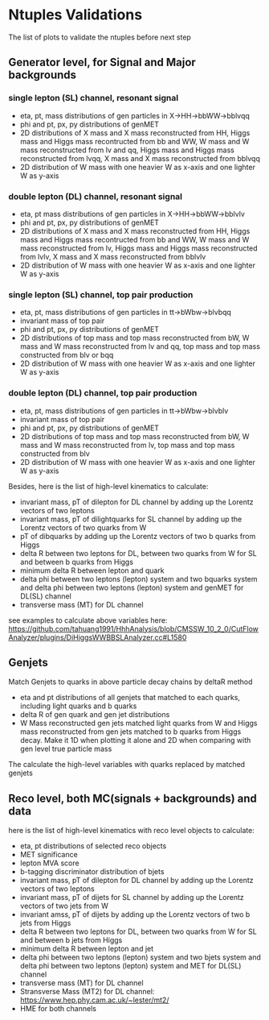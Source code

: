 # Ntuples Validations

The list of plots to validate the ntuples before next step

## Generator level, for Signal and Major backgrounds

### single lepton (SL) channel, resonant signal 
- eta, pt, mass distributions of gen particles in X->HH->bbWW->bblvqq
- phi and pt, px, py distributions of genMET
- 2D distributions of X mass and X mass reconstructed from HH, Higgs mass and Higgs mass recontructed from bb and WW, W mass and W mass reconstructed from lv and qq,  Higgs mass and Higgs mass reconstructed from lvqq, X mass and X mass reconstructed from bblvqq
- 2D distribution of W mass with one heavier W as x-axis and one lighter W as y-axis

### double lepton (DL) channel, resonant signal
- eta, pt mass distributions of gen particles in X->HH->bbWW->bblvlv
- phi and pt, px, py distributions of genMET
- 2D distributions of X mass and X mass reconstructed from HH, Higgs mass and Higgs mass recontructed from bb and WW, W mass and W mass reconstructed from lv,  Higgs mass and Higgs mass reconstructed from lvlv, X mass and X mass reconstructed from bblvlv
- 2D distribution of W mass with one heavier W as x-axis and one lighter W as y-axis

### single lepton (SL) channel, top pair production 
- eta, pt, mass distributions of gen particles in tt->bWbw->blvbqq
- invariant mass of top pair
- phi and pt, px, py distributions of genMET
- 2D distributions of top mass and top mass reconstructed from bW, W mass and W mass reconstructed from lv and qq,  top mass and top mass constructed from blv or bqq
- 2D distribution of W mass with one heavier W as x-axis and one lighter W as y-axis

### double lepton (DL) channel, top pair production 
- eta, pt, mass distributions of gen particles in tt->bWbw->blvblv
- invariant mass of top pair
- phi and pt, px, py distributions of genMET
- 2D distributions of top mass and top mass reconstructed from bW, W mass and W mass reconstructed from lv,  top mass and top mass constructed from blv
- 2D distribution of W mass with one heavier W as x-axis and one lighter W as y-axis

Besides, here is the list of high-level kinematics to calculate:
- invariant mass, pT of dilepton for DL channel by adding up the Lorentz vectors of two leptons 
- invariant mass, pT of dilightquarks for SL channel by adding up the Lorentz vectors of two quarks from W 
- pT of dibquarks by adding up the  Lorentz vectors of two b quarks from Higgs 
- delta R between two leptons for DL, between two quarks from W for SL and between b quarks from Higgs
- minimum delta R between lepton and quark
- delta phi between two leptons (lepton) system and two bquarks system and delta phi between two leptons (lepton) system and genMET for DL(SL) channel 
- transverse mass (MT) for DL channel


see examples to calculate above variables here: https://github.com/tahuang1991/HhhAnalysis/blob/CMSSW_10_2_0/CutFlowAnalyzer/plugins/DiHiggsWWBBSLAnalyzer.cc#L1580

## Genjets
 Match Genjets to quarks in above particle decay chains by deltaR method
 - eta and pt distributions of all genjets that matched to each quarks, including light quarks and b quarks
 - delta R of gen quark and gen jet distributions
 - W Mass reconstructed gen jets matched light quarks from W and Higgs mass reconstructed from gen jets matched to b quarks from Higgs decay. Make it 1D when plotting it alone and 2D when comparing with gen level true particle mass
 
 The calculate the high-level variables with quarks replaced by matched genjets
 
## Reco level, both MC(signals + backgrounds) and data
 here is the list of high-level kinematics with reco level objects to calculate:
- eta, pt distributions of selected reco objects
- MET significance 
- lepton MVA score
- b-tagging discriminator distribution of bjets
- invariant mass, pT of dilepton for DL channel by adding up the Lorentz vectors of two leptons 
- invariant mass, pT of dijets for SL channel by adding up the Lorentz vectors of two jets from W
- invariant amss, pT of dijets by adding up the  Lorentz vectors of two b jets from Higgs 
- delta R between two leptons for DL, between two quarks from W for SL and between b jets from Higgs
- minimum delta R between lepton and jet
- delta phi between two leptons (lepton) system and two bjets system and delta phi between two leptons (lepton) system and MET for DL(SL) channel 
- transverse mass (MT) for DL channel
- Stransverse Mass (MT2) for DL channel: https://www.hep.phy.cam.ac.uk/~lester/mt2/
- HME for both channels 
